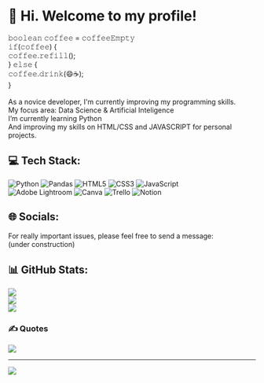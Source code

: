 # 👋 Hi. Welcome to my profile!
𝚋𝚘𝚘𝚕𝚎𝚊𝚗 𝚌𝚘𝚏𝚏𝚎𝚎 = 𝚌𝚘𝚏𝚏𝚎𝚎𝙴𝚖𝚙𝚝𝚢<br>𝚒𝚏(𝚌𝚘𝚏𝚏𝚎𝚎) {<br>𝚌𝚘𝚏𝚏𝚎𝚎.𝚛𝚎𝚏𝚒𝚕𝚕();<br>} 𝚎𝚕𝚜𝚎 {<br>𝚌𝚘𝚏𝚏𝚎𝚎.𝚍𝚛𝚒𝚗𝚔(😄☕);<br>}<br><br>As a novice developer, I'm currently improving my programming skills.<br>My focus area: Data Science & Artificial Inteligence<br>I’m currently learning Python<br>And improving my skills on HTML/CSS and JAVASCRIPT for personal projects.


## 💻 Tech Stack:
![Python](https://img.shields.io/badge/python-3670A0?style=flat&logo=python&logoColor=ffdd54) ![Pandas](https://img.shields.io/badge/pandas-%23150458.svg?style=flat&logo=pandas&logoColor=white) ![HTML5](https://img.shields.io/badge/html5-%23E34F26.svg?style=flat&logo=html5&logoColor=white) ![CSS3](https://img.shields.io/badge/css3-%231572B6.svg?style=flat&logo=css3&logoColor=white) ![JavaScript](https://img.shields.io/badge/javascript-%23323330.svg?style=flat&logo=javascript&logoColor=%23F7DF1E)<br> ![Adobe Lightroom](https://img.shields.io/badge/Adobe%20Lightroom-31A8FF.svg?style=flat&logo=Adobe%20Lightroom&logoColor=white) ![Canva](https://img.shields.io/badge/Canva-%2300C4CC.svg?style=flat&logo=Canva&logoColor=white) ![Trello](https://img.shields.io/badge/Trello-%23026AA7.svg?style=flat&logo=Trello&logoColor=white) ![Notion](https://img.shields.io/badge/Notion-%23000000.svg?style=flat&logo=notion&logoColor=white) 

## 🌐 Socials:
For really important issues, please feel free to send a message:<br>(under construction)
<!-- [![Gmail](https://img.shields.io/badge/Gmail-D14836?style=for-the-badge&logo=gmail&logoColor=white)](mailto:eidos.clouds@gmail.com) -->

## 📊 GitHub Stats:
![](https://github-readme-stats.vercel.app/api?username=orcynus&theme=dark&hide_border=true&include_all_commits=false&count_private=false)<br/>
![](https://github-readme-streak-stats.herokuapp.com/?user=orcynus&theme=dark&hide_border=true)<br/>
![](https://github-readme-stats.vercel.app/api/top-langs/?username=orcynus&theme=dark&hide_border=true&include_all_commits=false&count_private=false&layout=compact)

### ✍️ Quotes
![](https://quotes-github-readme.vercel.app/api?type=horizontal&theme=dark)

---
[![](https://visitcount.itsvg.in/api?id=orcynus&icon=0&color=12)](https://visitcount.itsvg.in)

<!-- Proudly created with GPRM ( https://gprm.itsvg.in ) -->
